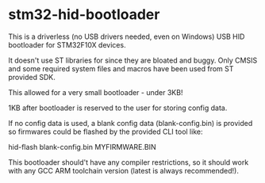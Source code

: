 # stm32-hid-bootloader

This is a driverless (no USB drivers needed, even on Windows) USB HID bootloader
for STM32F10X devices. 

It doesn't use ST libraries for since they are bloated and buggy. Only CMSIS and
some required system files and macros have been used from ST provided SDK.

This allowed for a very small bootloader - under 3KB!

1KB after bootloader is reserved to the user for storing config data. 

If no config data is used, a blank config data (blank-config.bin) is provided so
firmwares could be flashed by the provided CLI tool like:

hid-flash blank-config.bin MYFIRMWARE.BIN

This bootloader should't have any compiler restrictions, so it should work with
any GCC ARM toolchain version (latest is always recommended!).
